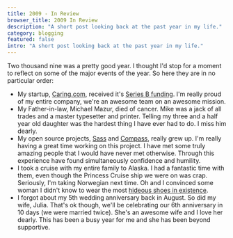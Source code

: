 ```yaml
---
title: 2009 - In Review
browser_title: 2009 In Review
description: "A short post looking back at the past year in my life."
category: blogging
featured: false
intro: "A short post looking back at the past year in my life."
---
```


Two thousand nine was a pretty good year. I thought I'd stop for a moment to reflect on some of the major events of the year. So here they are in no particular order:

* My startup, [Caring.com](http://www.caring.com/), received it's [Series B funding](http://www.caring.com/about/news-room/caring-com-closes-10-million-in-series-b-financing.html). I'm really proud of my entire company, we're an awesome team on an awesome mission.
* My Father-in-law, Michael Mazur, died of cancer. Mike was a jack of all trades and a master typesetter and printer. Telling my three and a half year old daughter was the hardest thing I have ever had to do. I miss him dearly.
* My open source projects, [Sass](http://sass-lang.com/) and [Compass](http://compass-style.org/), really grew up. I'm really having a great time working on this project. I have met some truly amazing people that I would have never met otherwise. Through this experience have found simultaneously confidence and humility.
* I took a cruise with my entire family to Alaska. I had a fantastic time with them, even though the Princess Cruise ship we were on was crap. Seriously, I'm taking Norwegian next time. Oh and I convinced some woman I didn't know to wear the most [hideous shoes in existence](http://img.skitch.com/20091208-g6r993511q1xj6ia3wwkhrrtxj.png).
* I forgot about my 5th wedding anniversary back in August. So did my wife, Julia. That's ok though, we'll be celebrating our 6th anniversary in 10 days (we were married twice). She's an awesome wife and I love her dearly. This has been a busy year for me and she has been beyond supportive.

